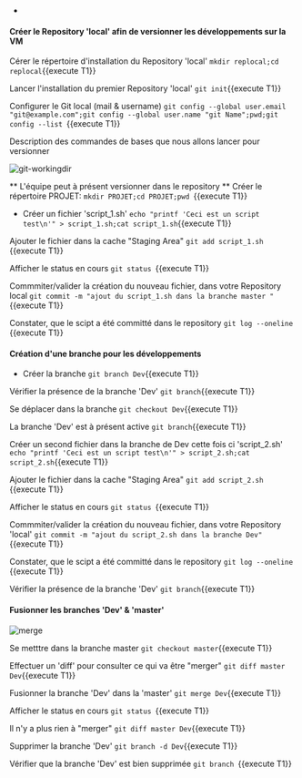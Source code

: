  
-
#### Créer le Repository 'local' afin de versionner les développements sur la VM

  Cérer le répertoire d'installation du Repository 'local'
 `mkdir replocal;cd replocal`{{execute T1}}
 
 Lancer l'installation du premier Repository 'local'
 `git init`{{execute T1}}
  
 Configurer le Git local (mail & username)
 `git config --global user.email "git@example.com";git config --global user.name "git Name";pwd;git config --list `{{execute T1}}
  
  
  Description des commandes de bases que nous allons lancer pour versionner
  
 ![git-workingdir](/testgitessai/scenarios/git_training_part1/assets/git-workingdir.png)
  
 

** L'équipe peut à présent versionner dans le repository  **
  Créer le répertoire PROJET:
 `mkdir PROJET;cd PROJET;pwd `{{execute T1}}
 
 - Créer un fichier 'script_1.sh'
 `echo "printf 'Ceci est un script test\n'" > script_1.sh;cat script_1.sh`{{execute T1}}
 
 Ajouter le fichier dans la cache "Staging Area"
 `git add script_1.sh `{{execute T1}}
 
  Afficher le status en cours
 `git status `{{execute T1}}
 
 Commmiter/valider la création du nouveau fichier, dans votre Repository local 
  `git commit -m "ajout du script_1.sh dans la branche master "`{{execute T1}}
      
 Constater, que le scipt a été committé dans le repository
 `git log --oneline `{{execute T1}}
 
 
#### Création d'une branche pour les développements 
 - Créer la branche
 `git branch Dev`{{execute T1}}
 
 Vérifier la présence de la branche 'Dev'
 `git branch`{{execute T1}}

 Se déplacer dans la branche
 `git checkout Dev`{{execute T1}}

 La branche 'Dev' est à présent active
 `git branch`{{execute T1}}
 
 Créer un second fichier dans la branche de Dev cette fois ci 'script_2.sh'
 `echo "printf 'Ceci est un script test\n'" > script_2.sh;cat script_2.sh`{{execute T1}}
 
 Ajouter le fichier dans la cache "Staging Area"
 `git add script_2.sh `{{execute T1}}
 
 Afficher le status en cours
 `git status `{{execute T1}}
 
 Commmiter/valider la création du nouveau fichier, dans votre Repository 'local' 
 `git commit -m "ajout du script_2.sh dans la branche Dev"`{{execute T1}}
   
  Constater, que le scipt a été committé dans le repository
 `git log --oneline `{{execute T1}}
 
 Vérifier la présence de la branche 'Dev'
 `git branch`{{execute T1}}
 
#### Fusionner les branches 'Dev' & 'master'

 ![merge](/testgitessai/scenarios/git_training_part1/assets/merge.png)
 
 Se metttre dans la branche master 
 `git checkout master`{{execute T1}}
 
  Effectuer un 'diff' pour consulter ce qui va être "merger" 
 `git diff master Dev`{{execute T1}}

 Fusionner la branche 'Dev' dans la  'master'
 `git merge Dev`{{execute T1}}
  
 Afficher le status en cours
 `git status `{{execute T1}}
 
 Il n'y a plus rien à "merger"
 `git diff master Dev`{{execute T1}}
 
 Supprimer la branche 'Dev'
 `git branch -d Dev`{{execute T1}}

 Vérifier que la branche 'Dev' est bien supprimée
 `git branch `{{execute T1}}
